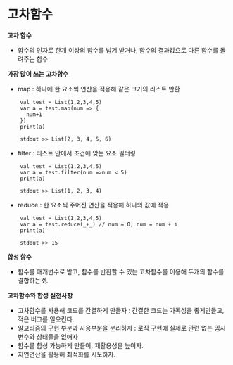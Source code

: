 # 고차함수

<b>고차 함수</b>

- 함수의 인자로 한개 이상의 함수를 넘겨 받거나, 함수의 결과값으로 다른 함수를 돌려주는 함수

<b>가장 많이 쓰는 고차함수</b>

- map : 하나에 한 요소씩 연산을 적용해 같은 크기의 리스트 반환
```
    val test = List(1,2,3,4,5)
    var a = test.map(num => {
      num+1
    })
    print(a)

    stdout >> List(2, 3, 4, 5, 6)
```
- filter : 리스트 안에서 조건에 맞는 요소 필터링
```
    val test = List(1,2,3,4,5)
    var a = test.filter(num =>num < 5)
    print(a)

    stdout >> List(1, 2, 3, 4) 
```
- reduce : 한 요소씩 주어진 연산을 적용해 하나의 값에 적용  

```
    val test = List(1,2,3,4,5)
    var a = test.reduce(_+_) // num = 0; num = num + i
    print(a)

    stdout >> 15
```

<b>합성 함수</b>

- 함수를 매개변수로 받고, 함수를 반환할 수 있는 고차함수를 이용해 두개의 함수를 결합하는것.

<b>고차함수와 합성 실천사항</b>

- 고차함수를 사용해 코드를 간결하게 만들자 : 간결한 코드는 가독성을 좋게만들고, 적은 버그를 일으킨다.
- 알고리즘의 구현 부분과 사용부분을 분리하자 : 로직 구현에 실제로 관련 없는 임시변수와 상태들을 없애자
- 함수를 합성 가능하게 만들어, 재활용성을 높이자.
- 지연연산을 활용해 최적화를 시도하자.
